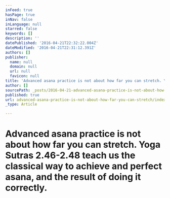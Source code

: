 ```yaml
---
inFeed: true
hasPage: true
inNav: false
inLanguage: null
starred: false
keywords: []
description: ''
datePublished: '2016-04-21T22:32:22.004Z'
dateModified: '2016-04-21T22:31:12.391Z'
authors: []
publisher:
  name: null
  domain: null
  url: null
  favicon: null
title: 'Advanced asana practice is not about how far you can stretch. Yoga Sutras 2.46-2.48 teach us the classical way to achieve and perfect asana, and the result of doing it correctly.'
author: []
sourcePath: _posts/2016-04-21-advanced-asana-practice-is-not-about-how-far-you-can-stretch.md
published: true
url: advanced-asana-practice-is-not-about-how-far-you-can-stretch/index.html
_type: Article

---
```

# Advanced asana practice is not about how far you can stretch. Yoga Sutras 2.46-2.48 teach us the classical way to achieve and perfect asana, and the result of doing it correctly.